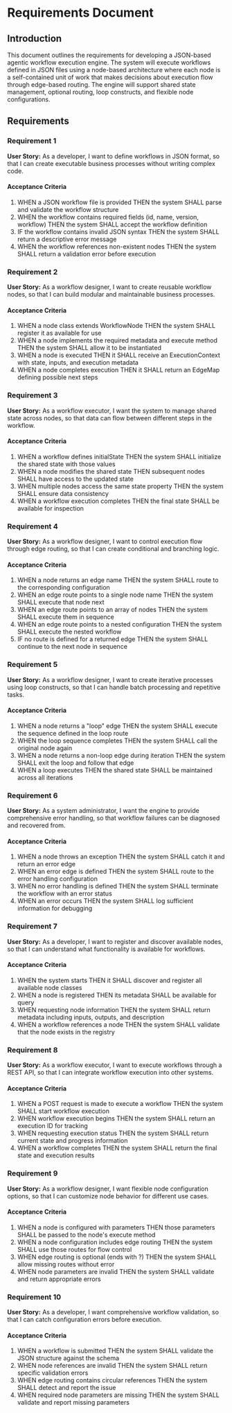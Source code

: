 # Requirements Document

## Introduction

This document outlines the requirements for developing a JSON-based agentic workflow execution engine. The system will execute workflows defined in JSON files using a node-based architecture where each node is a self-contained unit of work that makes decisions about execution flow through edge-based routing. The engine will support shared state management, optional routing, loop constructs, and flexible node configurations.

## Requirements

### Requirement 1

**User Story:** As a developer, I want to define workflows in JSON format, so that I can create executable business processes without writing complex code.

#### Acceptance Criteria

1. WHEN a JSON workflow file is provided THEN the system SHALL parse and validate the workflow structure
2. WHEN the workflow contains required fields (id, name, version, workflow) THEN the system SHALL accept the workflow definition
3. IF the workflow contains invalid JSON syntax THEN the system SHALL return a descriptive error message
4. WHEN the workflow references non-existent nodes THEN the system SHALL return a validation error before execution

### Requirement 2

**User Story:** As a workflow designer, I want to create reusable workflow nodes, so that I can build modular and maintainable business processes.

#### Acceptance Criteria

1. WHEN a node class extends WorkflowNode THEN the system SHALL register it as available for use
2. WHEN a node implements the required metadata and execute method THEN the system SHALL allow it to be instantiated
3. WHEN a node is executed THEN it SHALL receive an ExecutionContext with state, inputs, and execution metadata
4. WHEN a node completes execution THEN it SHALL return an EdgeMap defining possible next steps

### Requirement 3

**User Story:** As a workflow executor, I want the system to manage shared state across nodes, so that data can flow between different steps in the workflow.

#### Acceptance Criteria

1. WHEN a workflow defines initialState THEN the system SHALL initialize the shared state with those values
2. WHEN a node modifies the shared state THEN subsequent nodes SHALL have access to the updated state
3. WHEN multiple nodes access the same state property THEN the system SHALL ensure data consistency
4. WHEN a workflow execution completes THEN the final state SHALL be available for inspection

### Requirement 4

**User Story:** As a workflow designer, I want to control execution flow through edge routing, so that I can create conditional and branching logic.

#### Acceptance Criteria

1. WHEN a node returns an edge name THEN the system SHALL route to the corresponding configuration
2. WHEN an edge route points to a single node name THEN the system SHALL execute that node next
3. WHEN an edge route points to an array of nodes THEN the system SHALL execute them in sequence
4. WHEN an edge route points to a nested configuration THEN the system SHALL execute the nested workflow
5. IF no route is defined for a returned edge THEN the system SHALL continue to the next node in sequence

### Requirement 5

**User Story:** As a workflow designer, I want to create iterative processes using loop constructs, so that I can handle batch processing and repetitive tasks.

#### Acceptance Criteria

1. WHEN a node returns a "loop" edge THEN the system SHALL execute the sequence defined in the loop route
2. WHEN the loop sequence completes THEN the system SHALL call the original node again
3. WHEN a node returns a non-loop edge during iteration THEN the system SHALL exit the loop and follow that edge
4. WHEN a loop executes THEN the shared state SHALL be maintained across all iterations

### Requirement 6

**User Story:** As a system administrator, I want the engine to provide comprehensive error handling, so that workflow failures can be diagnosed and recovered from.

#### Acceptance Criteria

1. WHEN a node throws an exception THEN the system SHALL catch it and return an error edge
2. WHEN an error edge is defined THEN the system SHALL route to the error handling configuration
3. WHEN no error handling is defined THEN the system SHALL terminate the workflow with an error status
4. WHEN an error occurs THEN the system SHALL log sufficient information for debugging

### Requirement 7

**User Story:** As a developer, I want to register and discover available nodes, so that I can understand what functionality is available for workflows.

#### Acceptance Criteria

1. WHEN the system starts THEN it SHALL discover and register all available node classes
2. WHEN a node is registered THEN its metadata SHALL be available for query
3. WHEN requesting node information THEN the system SHALL return metadata including inputs, outputs, and description
4. WHEN a workflow references a node THEN the system SHALL validate that the node exists in the registry

### Requirement 8

**User Story:** As a workflow executor, I want to execute workflows through a REST API, so that I can integrate workflow execution into other systems.

#### Acceptance Criteria

1. WHEN a POST request is made to execute a workflow THEN the system SHALL start workflow execution
2. WHEN workflow execution begins THEN the system SHALL return an execution ID for tracking
3. WHEN requesting execution status THEN the system SHALL return current state and progress information
4. WHEN a workflow completes THEN the system SHALL return the final state and execution results

### Requirement 9

**User Story:** As a workflow designer, I want flexible node configuration options, so that I can customize node behavior for different use cases.

#### Acceptance Criteria

1. WHEN a node is configured with parameters THEN those parameters SHALL be passed to the node's execute method
2. WHEN a node configuration includes edge routing THEN the system SHALL use those routes for flow control
3. WHEN edge routing is optional (ends with ?) THEN the system SHALL allow missing routes without error
4. WHEN node parameters are invalid THEN the system SHALL validate and return appropriate errors

### Requirement 10

**User Story:** As a developer, I want comprehensive workflow validation, so that I can catch configuration errors before execution.

#### Acceptance Criteria

1. WHEN a workflow is submitted THEN the system SHALL validate the JSON structure against the schema
2. WHEN node references are invalid THEN the system SHALL return specific validation errors
3. WHEN edge routing contains circular references THEN the system SHALL detect and report the issue
4. WHEN required node parameters are missing THEN the system SHALL validate and report missing parameters